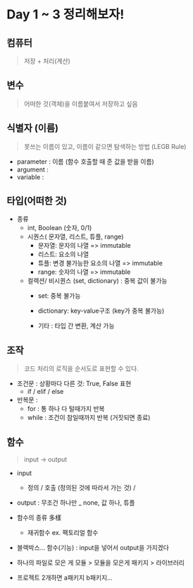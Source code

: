 # Day 1 ~ 3 정리해보자!

## 컴퓨터 

>  저장 + 처리(계산)



## 변수 

> 어떠한 것(객체)을 이름붙여서 저장하고 싶음



## 식별자 (이름)

> 못쓰는 이름이 있고, 이름이 같으면 탐색하는 방법 (LEGB Rule)



* parameter : 이름 (함수 호출할 때 준 값을 받을 이름)
* argument : 
* variable :



## 타입(어떠한 것)

- 종류
  - int, Boolean (숫자, 0/1)
  - 시퀀스( 문자열, 리스트, 튜플, range)
    - 문자열: 문자의 나열 => immutable	
    - 리스트: 요소의 나열
    - 튜플: 변경 불가능한 요소의 나열 => immutable
    - range: 숫자의 나열 => immutable
  - 컬렉션/ 비시퀀스 (set, dictionary) : 중복 값이 불가능
    - set: 중복 불가능
    - dictionary: key-value구조 (key가 중복 불가능)

	- 기타 : 타입 간 변환, 계산 가능



## 조작 

> 코드 처리의 로직을 순서도로 표현할 수 있다. 

- 조건문 : 상황마다 다른 것: True, False 표현
  - if / elif / else
- 반복문 : 
  - for  : 통 하나 다 털때가지 반복
  - while : 조건이 참일때까지 반복 (거짓되면 종료)



## 함수

> input → output

- input 
  - 정의 / 호출 (정의된 것에 따라서 가는 것) / 
- output : 무조건 하나만 _ none, 값 하나, 튜플

- 함수의 종류 多樣

  - 재귀함수 ex. 팩토리얼 함수

  

- 블랙박스... 함수(기능) : input을 넣어서 output을 가지겠다

- 하나의 파일로 모은 게 모듈 > 모듈을 모은게 패키지 > 라이브러리

- 프로젝트 2개하면 a패키지 b패키지...